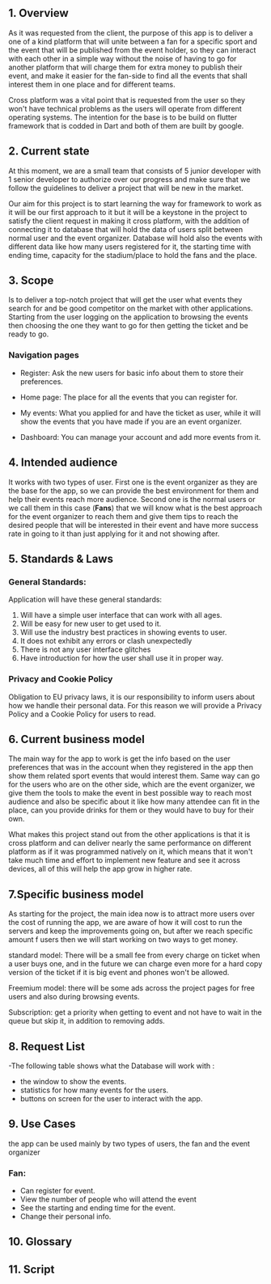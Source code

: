 ## 1. Overview

As it was requested from the client, the purpose of this app is to deliver a one of a kind platform that will unite between a fan for a specific sport and the event that will be published from the event holder, so they can interact with each other in a simple way without the noise of having to go for another platform that will charge them for extra money to publish their event, and make it easier for the fan-side to find all the events that shall interest them in one place and for different teams.

Cross platform was a vital point that is requested from the user so they won't have technical problems as the users will operate from different operating systems. The intention for the base is to be build on flutter framework that is codded in Dart and both of them are built by google.

## 2. Current state

At this moment, we are a small team that consists of 5 junior developer with 1 senior developer to authorize over our progress and make sure that we follow the guidelines to deliver a project that will be new in the market.

Our aim for this project is to start learning the way for framework to work as it will be our first approach to it but it will be a keystone in the project to satisfy the client request in making it cross platform, with the addition of connecting it to database that will hold the data of users split between normal user and the event organizer. Database will hold also the events with different data like how many users registered for it, the starting time with ending time, capacity for the stadium/place to hold the fans and the place.

## 3. Scope

Is to deliver a top-notch project that will get the user what events they search for and be good competitor on the market with other applications. Starting from the user logging on the application to browsing the events then choosing the one they want to go for then getting the ticket and be ready to go.

### Navigation pages

- Register: Ask the new users for basic info about them to store their preferences.

- Home page: The place for all the events that you can register for.

- My events: What you applied for and have the ticket as user, while it will show the events that you have made if you are an event organizer.

- Dashboard: You can manage your account and add more events from it.

## 4. Intended audience

It works with two types of user. First one is the event organizer as they are the base for the app, so we can provide the best environment for them and help their events reach more audience. Second one is the normal users or we call them in this case (**Fans**) that we will know what is the best approach for the event organizer to reach them and give them tips to reach the desired people that will be interested in their event and have more success rate in going to it than just applying for it and not showing after.

## 5. Standards & Laws

### General Standards:

Application will have these general standards:

1. Will have a simple user interface that can work with all ages.
2. Will be easy for new user to get used to it.
3. Will use the industry best practices in showing events to user.
4. It does not exhibit any errors or clash unexpectedly
5. There is not any user interface glitches
6. Have introduction for how the user shall use it in proper way.

### Privacy and Cookie Policy

Obligation to EU privacy laws, it is our responsibility to inform users about how we handle their personal data. For this reason we will provide a Privacy Policy and a Cookie Policy for users to read.

## 6. Current business model

The main way for the app to work is get the info based on the user preferences that was in the account when they registered in the app then show them related sport events that would interest them. Same way can go for the users who are on the other side, which are the event organizer, we give them the tools to make the event in best possible way to reach most audience and also be specific about it like how many attendee can fit in the place, can you provide drinks for them or they would have to buy for their own.

What makes this project stand out from the other applications is that it is cross platform and can deliver nearly the same performance on different platform as if it was programmed natively on it, which means that it won't take much time and effort to implement new feature and see it across devices, all of this will help the app grow in higher rate.

## 7.Specific business model

As starting for the project, the main idea now is to attract more users over the cost of running the app, we are aware of how it will cost to run the servers and keep the improvements going on, but after we reach specific amount f users then we will start working on two ways to get money.

standard model: There will be a small fee from every charge on ticket when a user buys one, and in the future we can charge even more for a hard copy version of the ticket if it is big event and phones won't be allowed.

Freemium model: there will be some ads across the project pages for free users and also during browsing events.

Subscription: get a priority when getting to event and not have to wait in the queue but skip it, in addition to removing adds.

## 8. Request List

-The following table shows what the Database will work with :

- the window to show the events.
- statistics for how many events for the users.
- buttons on screen for the user to interact with the app.

## 9. Use Cases
the app can be used mainly by two types of users, the fan and the event organizer

### Fan:
- Can register for event.
- View the number of people who will attend the event
- See the starting and ending time for the event.
- Change their personal info.



## 10. Glossary

## 11. Script
